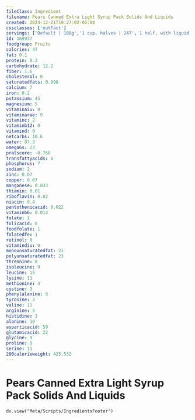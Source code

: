 ```yaml
---
fileClass: Ingredient
filename: Pears Canned Extra Light Syrup Pack Solids And Liquids
created: 2024-12-21T19:27:02-06:00
cssclasses: ['nutFact']
servings: ['Default | 100g','1 cup, halves | 247','1 half, with liquid | 76']
id: 169937
foodgroup: Fruits
calories: 47
fat: 0.1
protein: 0.3
carbohydrate: 12.2
fiber: 1.6
cholesterol: 0
saturatedfats: 0.006
calcium: 7
iron: 0.2
potassium: 45
magnesium: 5
vitaminaiu: 0
vitaminarae: 0
vitaminc: 2
vitaminb12: 0
vitamind: 0
netcarbs: 10.6
water: 87.3
omega6s: 23
pralscore: -0.766
transfattyacids: 0
phosphorus: 7
sodium: 2
zinc: 0.07
copper: 0.07
manganese: 0.033
thiamin: 0.01
riboflavin: 0.02
niacin: 0.4
pantothenicacid: 0.022
vitaminb6: 0.014
folate: 1
folicacid: 0
foodfolate: 1
folatedfe: 1
retinol: 0
vitamindiu: 0
monounsaturatedfat: 21
polyunsaturatedfat: 23
threonine: 8
isoleucine: 9
leucine: 15
lysine: 11
methionine: 4
cystine: 3
phenylalanine: 8
tyrosine: 3
valine: 11
arginine: 5
histidine: 3
alanine: 10
asparticacid: 59
glutamicacid: 22
glycine: 9
proline: 8
serine: 11
200calorieweight: 425.532
---
```


# Pears Canned Extra Light Syrup Pack Solids And Liquids

```dataviewjs
dv.view("Meta/Scripts/IngredientsFooter")
```